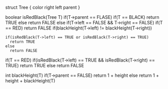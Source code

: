 struct Tree {
  color
  right
  left
  parent
}

boolear isRedBlack(Tree T)
  if(T->parent == FLASE)
    if(T == BLACK)
      return TRUE
    else
      return FALSE
  else if(T->left == FALSE && T->right == FALSE)
    if(T == RED)
      return FALSE
    if(blackHeight(T->left) != blackHeight(T->right))
    
    if(isRedBlack(T->left) == TRUE or isRedBlack(T->right) == TRUE)
      return TRUE
    else
      return FALSE
  if(T == RED)
    if(isRedBlack(T->left) == TRUE && isRedBlack(T->right) == TRUE)
      return TRUE
    else
      return FALSE

int blackHeight(T)
  if(T->parent == FALSE)
    return 1 + height
  else
    return 1 + height + blackHeight(T)